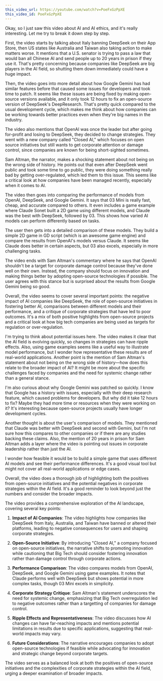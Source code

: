 ```yaml
---
this_video_url: https://youtube.com/watch?v=PoeFxGzPpXE
this_video_id: PoeFxGzPpXE
---
```

<think>
Okay, so I just saw this video about AI and AI ethics, and it's really interesting. Let me try to break it down step by step. 

First, the video starts by talking about Italy banning DeepSeek on their App Store, then US states like Australia and Taiwan also taking action to make matters worse. It mentions that a U.S. senator is trying to pass a law that would ban all Chinese AI and send people up to 20 years in prison if they use it. That's pretty concerning because companies like DeepSeek are big players in the AI field, so shutting them down immediately could have a huge impact.

Then, the video goes into more detail about how Google Gemini has had similar features before that caused some issues for developers and took time to patch. It seems like these issues are being fixed by making open-source versions available, and it only took 12 hours to fix an open-source version of DeepSeek's DeepResearch. That's pretty quick compared to the usual development cycle, which makes me think about how companies can be working towards better practices even when they're big names in the industry.

The video also mentions that OpenAI was once the leader but after going for-profit and losing to DeepSeek, they decided to change strategies. They went with a new company called "Closed AI," which focuses on open source initiatives but still wants to get corporate attention or damage control, since companies are known for being short-sighted sometimes.

Sam Altman, the narrator, makes a shocking statement about not being on the wrong side of history. He points out that even after DeepSeek went public and took some time to go public, they were doing something really bad by getting over-regulated, which led them to this issue. This seems like a critical look at how companies have been managed recently, especially when it comes to AI.

The video then goes into comparing the performance of models from OpenAI, DeepSeek, and Google Gemini. It says that 03 Mini is really fast, cheap, and accurate compared to others. It even includes a game example where Claude Sonet built a 2D game using different models, and Claude was the best with DeepSeek, followed by 03. This shows how varied AI models can perform differently based on tasks.

The user then gets into a detailed comparison of these models. They build a simple 2D game in GD script (which is an awesome game engine) and compare the results from OpenAI's models versus Claude. It seems like Claude does better in certain aspects, but 03 also excels, especially in more challenging tasks.

The video ends with Sam Altman's commentary where he says that OpenAI shouldn't be a target for corporate damage control because they've done well on their own. Instead, the company should focus on innovation and making things better by adopting open-source technologies if possible. The user agrees with this stance but is surprised about the results from Google Gemini being so good.

Overall, the video seems to cover several important points: the negative impact of AI companies like DeepSeek, the role of open-source initiatives in fostering better AI, comparisons between different models and their performance, and a critique of corporate strategies that have led to poor outcomes. It's a mix of both positive highlights from open-source projects and a critical look at how big tech companies are being used as targets for regulation or over-regulation.

I'm trying to think about potential issues here. The video makes it clear that the AI field is evolving quickly, so changes in strategies can have ripple effects. Also, using game examples seems like a useful way to illustrate model performance, but I wonder how representative these results are of real-world applications. Another point is the mention of Sam Altman's statement about not being on the wrong side of history—how does this relate to the broader impact of AI? It might be more about the specific challenges faced by companies and the need for systemic change rather than a general stance.

I'm also curious about why Google Gemini was patched so quickly. I know that Google has a history with issues, especially with their deep research feature, which caused problems for developers. But why did it take 12 hours to fix? Maybe they had more time or resources when they were working on it? It's interesting because open-source projects usually have longer development cycles.

Another thought is about the user's comparison of models. They mentioned that Claude was better with DeepSeek and second with Gemini, but I'm not sure how this compares to other companies or if there are any studies backing these claims. Also, the mention of 20 years in prison for Sam Altman adds a layer where the video is pointing out issues in corporate leadership rather than just the AI.

I wonder how feasible it would be to build a simple game that uses different AI models and see their performance differences. It's a good visual tool but might not cover all real-world applications or edge cases.

Overall, the video does a thorough job of highlighting both the positives from open-source initiatives and the potential negatives in corporate strategies within the AI field. It's a good reminder to look beyond just the numbers and consider the broader impacts.
</think>

The video provides a comprehensive exploration of the AI landscape, covering several key points:

1. **Impact of AI Companies**: The video highlights how companies like DeepSeek from Italy, Australia, and Taiwan have banned or altered their platforms, leading to negative consequences for users and shaping corporate strategies.

2. **Open-Source Initiative**: By introducing "Closed AI," a company focused on open-source initiatives, the narrative shifts to promoting innovation while cautioning that Big Tech should consider fostering innovation rather than damage control through corporate actions.

3. **Performance Comparison**: The video compares models from OpenAI, DeepSeek, and Google Gemini using game examples. It notes that Claude performs well with DeepSeek but shows potential in more complex tasks, though 03 Mini excels in simplicity.

4. **Corporate Strategy Critique**: Sam Altman's statement underscores the need for systemic change, emphasizing that Big Tech overregulation led to negative outcomes rather than a targetting of companies for damage control.

5. **Ripple Effects and Representativeness**: The video discusses how AI changes can have far-reaching impacts and mentions potential limitations in results due to specific applications, suggesting that real-world impacts may vary.

6. **Future Considerations**: The narrative encourages companies to adopt open-source technologies if feasible while advocating for innovation and strategic change beyond corporate targets.

The video serves as a balanced look at both the positives of open-source initiatives and the complexities of corporate strategies within the AI field, urging a deeper examination of broader impacts.
